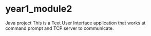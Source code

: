 # year1_module2
Java project
This is a Text User Interface application that works at command prompt 
and TCP server to communicate.
